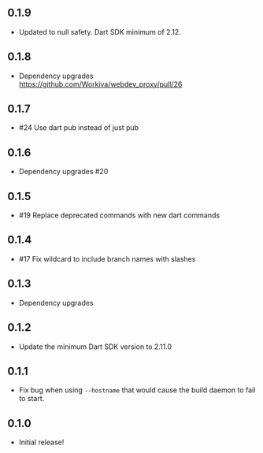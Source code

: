 ## 0.1.9

- Updated to null safety. Dart SDK minimum of 2.12.

## 0.1.8

- Dependency upgrades https://github.com/Workiva/webdev_proxy/pull/26

## 0.1.7

- #24 Use dart pub instead of just pub

## 0.1.6

- Dependency upgrades #20

## 0.1.5

- #19 Replace deprecated commands with new dart commands

## 0.1.4

- #17 Fix wildcard to include branch names with slashes

## 0.1.3

- Dependency upgrades

## 0.1.2

- Update the minimum Dart SDK version to 2.11.0

## 0.1.1

- Fix bug when using `--hostname` that would cause the build daemon to fail to
start.

## 0.1.0

- Initial release!
